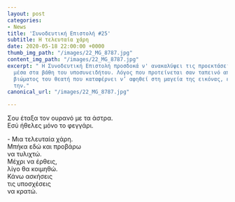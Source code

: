 ```yaml
---
layout: post
categories:
- News
title: 'Συνοδευτική Επιστολή #25'
subtitle: Η τελευταία χάρη
date: 2020-05-18 22:00:00 +0000
thumb_img_path: "/images/22_MG_8787.jpg"
content_img_path: "/images/22_MG_8787.jpg"
excerpt: " Η Συνοδευτική Επιστολή προσδοκά ν' ανακαλύψει τις προεκτάσεις της εικόνας
  μέσα στα βάθη του υποσυνειδήτου. Λόγος που προτείνεται σαν ταπεινό απαύγασμα του
  βιώματος του θεατή που καταφέρνει ν’ αφηθεί στη μαγεία της εικόνας, επαναδημιουργώντας
  την."
canonical_url: "/images/22_MG_8787.jpg"

---
```

Σου έταξα τον ουρανό με τα άστρα.  
Εσύ ήθελες μόνο το φεγγάρι.

\- Μια τελευταία χάρη.  
Μπήκα εδώ και προβάρω  
να τυλιχτώ.  
Μέχρι να έρθεις,  
λίγο θα κοιμηθώ.  
Κάνω ασκήσεις  
τις υποσχέσεις  
να κρατώ.
